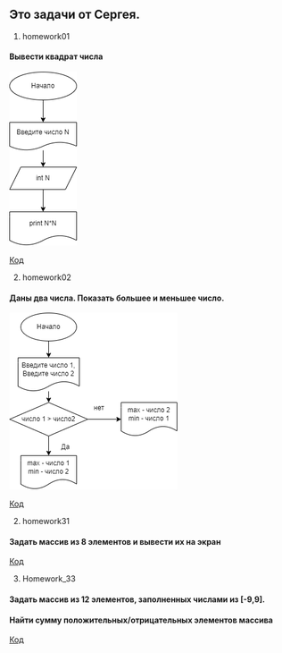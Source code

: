## Это задачи от Сергея.
1. homework01
#### Вывести квадрат числа

![Блок-схема](homework01/diagram.drawio.png)

[Код](homework01/Program.cs)

2. homework02
#### Даны два числа. Показать большее и меньшее число.

![Блок-схема](homework02/diagram.drawio.png)

[Код](homework02/Program.cs)

2. homework31
#### Задать массив из 8 элементов и вывести их на экран 

[Код](homework_31/Program.cs)

3. Homework_33
#### Задать массив из 12 элементов, заполненных числами из [-9,9]. 
#### Найти сумму положительных/отрицательных элементов массива

[Код](homework_33/Program.cs)